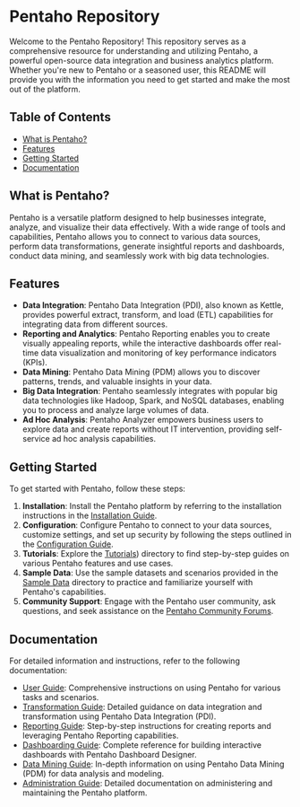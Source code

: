 # Pentaho Repository

Welcome to the Pentaho Repository! This repository serves as a comprehensive resource for understanding and utilizing Pentaho, a powerful open-source data integration and business analytics platform. Whether you're new to Pentaho or a seasoned user, this README will provide you with the information you need to get started and make the most out of the platform.

## Table of Contents

- [What is Pentaho?](#what-is-pentaho)
- [Features](#features)
- [Getting Started](#getting-started)
- [Documentation](#documentation)


## What is Pentaho?

Pentaho is a versatile platform designed to help businesses integrate, analyze, and visualize their data effectively. With a wide range of tools and capabilities, Pentaho allows you to connect to various data sources, perform data transformations, generate insightful reports and dashboards, conduct data mining, and seamlessly work with big data technologies.

## Features

- **Data Integration**: Pentaho Data Integration (PDI), also known as Kettle, provides powerful extract, transform, and load (ETL) capabilities for integrating data from different sources.
- **Reporting and Analytics**: Pentaho Reporting enables you to create visually appealing reports, while the interactive dashboards offer real-time data visualization and monitoring of key performance indicators (KPIs).
- **Data Mining**: Pentaho Data Mining (PDM) allows you to discover patterns, trends, and valuable insights in your data.
- **Big Data Integration**: Pentaho seamlessly integrates with popular big data technologies like Hadoop, Spark, and NoSQL databases, enabling you to process and analyze large volumes of data.
- **Ad Hoc Analysis**: Pentaho Analyzer empowers business users to explore data and create reports without IT intervention, providing self-service ad hoc analysis capabilities.

## Getting Started

To get started with Pentaho, follow these steps:

1. **Installation**: Install the Pentaho platform by referring to the installation instructions in the [Installation Guide](https://help.hitachivantara.com/Documentation/Pentaho/9.1/Setup/Pentaho_installation).
2. **Configuration**: Configure Pentaho to connect to your data sources, customize settings, and set up security by following the steps outlined in the [Configuration Guide](https://help.hitachivantara.com/Documentation/Pentaho/9.0/Setup/Pentaho_configuration).
3. **Tutorials**: Explore the [Tutorials](https://help.hitachivantara.com/Documentation/Pentaho/9.1/Setup/Getting_Started_with_PDI)) directory to find step-by-step guides on various Pentaho features and use cases.
4. **Sample Data**: Use the sample datasets and scenarios provided in the [Sample Data](https://help.hitachivantara.com/Documentation/Pentaho/9.0/Setup/Pentaho_Data_Integration_(PDI)_tutorial) directory to practice and familiarize yourself with Pentaho's capabilities.
5. **Community Support**: Engage with the Pentaho user community, ask questions, and seek assistance on the [Pentaho Community Forums](https://community.hitachivantara.com/s/group/0F92A0000004IKKSA2/pentaho-community-edition).

## Documentation

For detailed information and instructions, refer to the following documentation:

- [User Guide](https://help.hitachivantara.com/Documentation/Pentaho/9.0/Setup/Pentaho_Data_Integration_(PDI)_tutorial): Comprehensive instructions on using Pentaho for various tasks and scenarios.
- [Transformation Guide](https://help.hitachivantara.com/Documentation/Pentaho/8.1/Products/Data_Integration/Data_Integration_Perspective): Detailed guidance on data integration and transformation using Pentaho Data Integration (PDI).
- [Reporting Guide](https://help.hitachivantara.com/Documentation/Pentaho/9.0/Setup/Getting_started_with_Report_Designer): Step-by-step instructions for creating reports and leveraging Pentaho Reporting capabilities.
- [Dashboarding Guide](https://help.hitachivantara.com/Documentation/Pentaho/9.0/Setup/Get_started_with_Dashboard_Designer): Complete reference for building interactive dashboards with Pentaho Dashboard Designer.
- [Data Mining Guide](https://help.hitachivantara.com/Documentation/Pentaho/8.2/Setup/Administration/Performance_Tuning/Weka): In-depth information on using Pentaho Data Mining (PDM) for data analysis and modeling.
- [Administration Guide](https://help.hitachivantara.com/Documentation/Pentaho/8.2/Setup/Administration): Detailed documentation on administering and maintaining the Pentaho platform.
